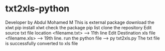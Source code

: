 # txt2xls-python
Developer by Abdul Mohamed M
This is external package download the xlwt
pip install xlwt
check the package
pip list
clone the repository 
Edit source txt file location <path>\<filename.txt> --> 11th line
Edit Destination xls file <path>\<filename.xls> --> 19th line.
run the python file --> py txt2xls.py
The txt file is successfully converted to xls file
